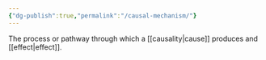 ```yaml
---
{"dg-publish":true,"permalink":"/causal-mechanism/"}
---
```




The process or pathway through which a [[causality\|cause]] produces and [[effect\|effect]]. 